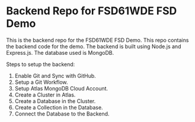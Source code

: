 # Backend Repo for FSD61WDE FSD Demo

This is the backend repo for the FSD61WDE FSD Demo. This repo contains the backend code for the demo. The backend is built using Node.js and Express.js. The database used is MongoDB.

Steps to setup the backend:

1. Enable Git and Sync with GitHub.
2. Setup a Git Workflow.
3. Setup Atlas MongoDB Cloud Account.
4. Create a Cluster in Atlas.
5. Create a Database in the Cluster.
6. Create a Collection in the Database.
7. Connect the Database to the Backend.
